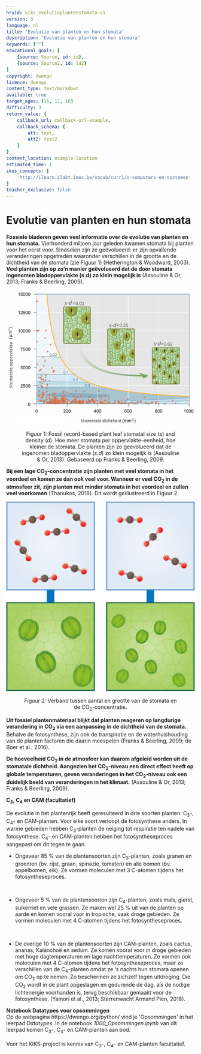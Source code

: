 ```yaml
---
hruid: kiks_evolutieplantenstomata-v1
version: 3
language: nl
title: "Evolutie van planten en hun stomata"
description: "Evolutie van planten en hun stomata"
keywords: [""]
educational_goals: [
    {source: Source, id: id}, 
    {source: Source2, id: id2}
]
copyright: dwengo
licence: dwengo
content_type: text/markdown
available: true
target_ages: [16, 17, 18]
difficulty: 3
return_value: {
    callback_url: callback-url-example,
    callback_schema: {
        att: test,
        att2: test2
    }
}
content_location: example-location
estimated_time: 1
skos_concepts: [
    'http://ilearn.ilabt.imec.be/vocab/curr1/s-computers-en-systemen'
]
teacher_exclusive: false
---
```


# Evolutie van planten en hun stomata 
**Fossiele bladeren geven veel informatie over de evolutie van planten en hun stomata.** Vierhonderd miljoen jaar geleden kwamen stomata bij planten voor het eerst voor. Sindsdien zijn ze geëvolueerd: er zijn opvallende veranderingen opgetreden waaronder verschillen in de grootte en de dichtheid van de stomata (zie Figuur 1) (Hetherington & Woodward, 2003). **Veel planten zijn op zo’n manier geëvolueerd dat de door stomata ingenomen bladoppervlakte (s.d) zo klein mogelijk is** (Assouline & Or, 2013; Franks & Beerling, 2009). 

![](embed/stomatal-size-and-density.png "stomatale dichtheid") 
<figure>
    <figcaption align = "center">Figuur 1: Fossil record-based plant leaf stomatal size (<em>s</em>) and density (<em>d</em>). Hoe meer stomata per oppervlakte-eenheid, hoe kleiner de stomata. De planten zijn zo geevolueerd dat de ingenomen bladoppervlakte (<em>s.d</em>) zo klein mogelijk is (Assouline & Or, 2013). Gebaseerd op Franks & Beerling, 2009.</figcaption>
</figure> 

**Bij een lage CO<sub>2</sub>-concentratie zijn planten met veel stomata in het voordeel en komen ze dan ook veel voor. Wanneer er veel CO<sub>2</sub> in de atmosfeer zit, zijn planten met minder stomata in het voordeel en zullen veel voorkomen** (Thanukos, 2018). Dit wordt geïllustreerd in Figuur 2. 

![](embed/aantalStomataCO2.png "Verband stomata en koolstofdioxide") 
<figure>
    <figcaption align = "center">Figuur 2: Verband tussen aantal en grootte van de stomata en de CO<sub>2</sub>-concentratie.</figcaption>
</figure> 

**Uit fossiel plantenmateriaal blijkt dat planten reageren op langdurige verandering in CO<sub>2</sub> via een aanpassing in de dichtheid van de stomata.** Behalve de fotosynthese, zijn ook de transpiratie en de waterhuishouding van de planten factoren die daarin meespelen (Franks & Beerling, 2009; de Boer et al., 2016). 

**De hoeveelheid CO<sub>2</sub> in de atmosfeer kan daarom afgeleid worden uit de stomatale dichtheid. Aangezien het CO<sub>2</sub>-niveau een direct effect heeft op globale temperaturen, geven veranderingen in het CO<sub>2</sub>-niveau ook een duidelijk beeld van veranderingen in het klimaat.** (Assouline & Or, 2013; Franks & Beerling, 2009). 

<div class="alert alert-box alert-secondary">
<strong>C<sub>3</sub>, C<sub>4</sub> en CAM (facultatief)</strong><br>

De evolutie in het plantenrijk heeft geresulteerd in drie soorten planten: C<sub>3</sub>-, C<sub>4</sub>- en CAM-planten. Voor elke soort verloopt de fotosynthese anders. In warme gebieden hebben C<sub>3</sub>-planten de neiging tot respiratie ten nadele van fotosynthese. C<sub>4</sub>- en CAM-planten hebben het fotosyntheseproces aangepast om dit tegen te gaan.<br> 
<ul><li>Ongeveer 85 % van de plantensoorten zijn C<sub>3</sub>-planten, zoals granen en groenten (bv. rijst, graan, spinazie, tomaten) en alle bomen (bv. appelbomen, eik). Ze vormen moleculen met 3 C-atomen tijdens het fotosyntheseproces.</li></ul><br> 
<ul><li>Ongeveer 5 % van de plantensoorten zijn C<sub>4</sub>-planten, zoals maïs, gierst, suikerriet en vele grassen. Ze maken wel 25 % uit van de planten op aarde en komen vooral voor in tropische, vaak droge gebieden. Ze vormen moleculen met 4 C-atomen tijdens het fotosyntheseproces.</li></ul><br> 
<ul><li>De overige 10 % van de plantensoorten zijn CAM-planten, zoals cactus, ananas, Kalanchoë en sedum. Ze komen vooral voor in droge gebieden met hoge dagtemperaturen en lage nachttemperaturen. Ze vormen ook moleculen met 4 C-atomen tijdens het fotosyntheseproces, maar ze verschillen van de C<sub>4</sub>-planten omdat ze ‘s nachts hun stomata openen om CO<sub>2</sub> op te nemen. Zo beschermen ze zichzelf tegen uitdroging. Die CO<sub>2</sub> wordt in de plant opgeslagen en gedurende de dag, als de nodige lichtenergie voorhanden is, terug beschikbaar gemaakt voor de fotosynthese. (Yamori et al., 2013; Sterrenwacht Armand Pien, 2018).</li></ul>
</div> 

<div class="alert alert-box alert-success">
    <strong>Notebook Datatypes voor opsommingen</strong><br>
    Op de webpagina https://dwengo.org/python/ vind je 'Opsommingen' in het leerpad <em>Datatypes</em>. In de notebook <em>1000_Opsommingen.ipynb</em> van dit leerpad komen C<sub>3</sub>-, C<sub>4</sub>- en CAM-planten aan bod.<br><br>
    Voor het KIKS-project is kennis van C<sub>3</sub>-, C<sub>4</sub>- en CAM-planten facultatief.
</div> 
